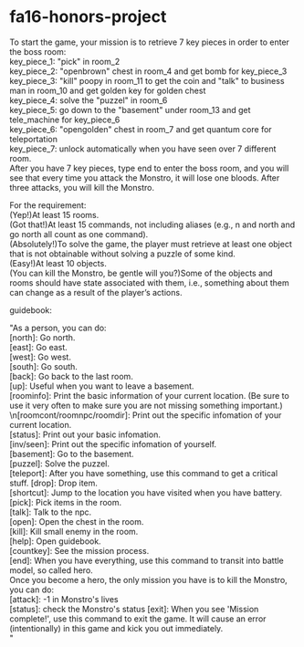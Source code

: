 # fa16-honors-project
To start the game, your mission is to retrieve 7 key pieces in order to enter the boss room:<br />
key_piece_1: "pick" in room_2<br />
key_piece_2: "openbrown" chest in room_4 and get bomb for key_piece_3<br />
key_piece_3: "kill" poopy in room_11 to get the coin and "talk" to business man in room_10 and get golden key for golden chest<br />
key_piece_4: solve the "puzzel" in room_6<br />
key_piece_5: go down to the "basement" under room_13 and get tele_machine for key_piece_6<br />
key_piece_6: "opengolden" chest in room_7 and get quantum core for teleportation<br />
key_piece_7: unlock automatically when you have seen over 7 different room.<br />
After you have 7 key pieces, type end to enter the boss room, and you will see that every time you attack the Monstro, it will lose one bloods. After three attacks, you will kill the Monstro.<br />

For the requirement:<br />
(Yep!)At least 15 rooms.<br />
(Got that!)At least 15 commands, not including aliases (e.g., n and north and go north all count as one command).<br />
(Absolutely!)To solve the game, the player must retrieve at least one object that is not obtainable without solving a puzzle of some kind.<br />
(Easy!)At least 10 objects.<br />
(You can kill the Monstro, be gentle will you?)Some of the objects and rooms should have state associated with them, i.e., something about them can change as a result of the player’s actions.<br />


guidebook:

"As a person, you can do:<br />
    [north]: Go north.<br />
     [east]: Go east.<br />
     [west]: Go west.<br />
     [south]: Go south.<br />
     [back]: Go back to the last room.<br />
     [up]: Useful when you want to leave a basement.<br />
    [roominfo]: Print the basic information of your 
    current location. (Be sure to use it very often to 
    make sure you are not missing something important.)
    \n[roomcont/roomnpc/roomdir]: Print out the specific 
    infomation of your current location.<br />
    [status]: Print out your basic infomation.<br />
    [inv/seen]: Print out the specific infomation of yourself.<br />
    [basement]: Go to the basement.<br />
    [puzzel]: Solve the puzzel.<br />
    [teleport]: After you have something, use this command to get a critical stuff.
    [drop]: Drop item.<br />
    [shortcut]: Jump to the location you have visited when you have battery.<br />
    [pick]: Pick items in the room.<br />
    [talk]: Talk to the npc.<br />
    [open]: Open the chest in the room.<br />
    [kill]: Kill small enemy in the room.<br />
    [help]: Open guidebook.<br />
    [countkey]: See the mission process.<br />
    [end]: When you have everything, use this command to transit into battle model, so called hero.<br />
    Once you become a hero, the only mission you have is to kill the Monstro, you can do:<br />
    [attack]: -1 in Monstro's lives<br />
    [status]: check the Monstro's status
    [exit]: When you see 'Mission complete!', use this command to exit the game. It will cause an error (intentionally) in this game and kick you out immediately. <br />
    "
